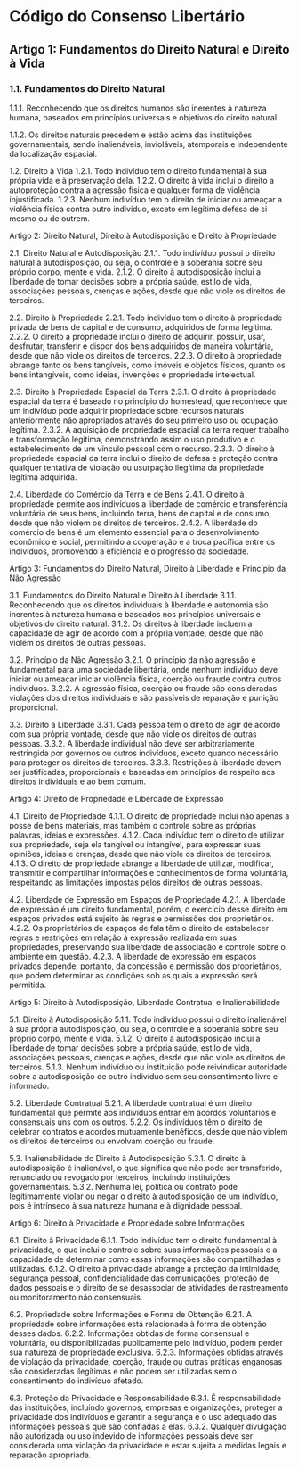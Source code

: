 # Código do Consenso Libertário 

## Artigo 1: Fundamentos do Direito Natural e Direito à Vida

### 1.1. Fundamentos do Direito Natural

1.1.1. Reconhecendo que os direitos humanos são inerentes à natureza humana, baseados em princípios universais e objetivos do direito natural.

1.1.2. Os direitos naturais precedem e estão acima das instituições governamentais, sendo inalienáveis, invioláveis, atemporais e independente da localização espacial.

1.2. Direito à Vida
1.2.1. Todo indivíduo tem o direito fundamental à sua própria vida e à preservação dela.
1.2.2. O direito à vida inclui o direito a autoproteção contra a agressão física e qualquer forma de violência injustificada.
1.2.3. Nenhum indivíduo tem o direito de iniciar ou ameaçar a violência física contra outro indivíduo, exceto em legítima defesa de si mesmo ou de outrem.

Artigo 2: Direito Natural, Direito à Autodisposição e Direito à Propriedade

2.1. Direito Natural e Autodisposição
2.1.1. Todo indivíduo possui o direito natural à autodisposição, ou seja, o controle e a soberania sobre seu próprio corpo, mente e vida.
2.1.2. O direito à autodisposição inclui a liberdade de tomar decisões sobre a própria saúde, estilo de vida, associações pessoais, crenças e ações, desde que não viole os direitos de terceiros.

2.2. Direito à Propriedade
2.2.1. Todo indivíduo tem o direito à propriedade privada de bens de capital e de consumo, adquiridos de forma legítima.
2.2.2. O direito à propriedade inclui o direito de adquirir, possuir, usar, desfrutar, transferir e dispor dos bens adquiridos de maneira voluntária, desde que não viole os direitos de terceiros.
2.2.3. O direito à propriedade abrange tanto os bens tangíveis, como imóveis e objetos físicos, quanto os bens intangíveis, como ideias, invenções e propriedade intelectual.

2.3. Direito à Propriedade Espacial da Terra
2.3.1. O direito à propriedade espacial da terra é baseado no princípio do homestead, que reconhece que um indivíduo pode adquirir propriedade sobre recursos naturais anteriormente não apropriados através do seu primeiro uso ou ocupação legítima.
2.3.2. A aquisição de propriedade espacial da terra requer trabalho e transformação legítima, demonstrando assim o uso produtivo e o estabelecimento de um vínculo pessoal com o recurso.
2.3.3. O direito à propriedade espacial da terra inclui o direito de defesa e proteção contra qualquer tentativa de violação ou usurpação ilegítima da propriedade legítima adquirida.

2.4. Liberdade do Comércio da Terra e de Bens
2.4.1. O direito à propriedade permite aos indivíduos a liberdade de comércio e transferência voluntária de seus bens, incluindo terra, bens de capital e de consumo, desde que não violem os direitos de terceiros.
2.4.2. A liberdade do comércio de bens é um elemento essencial para o desenvolvimento econômico e social, permitindo a cooperação e a troca pacífica entre os indivíduos, promovendo a eficiência e o progresso da sociedade.


Artigo 3: Fundamentos do Direito Natural, Direito à Liberdade e Princípio da Não Agressão

3.1. Fundamentos do Direito Natural e Direito à Liberdade
3.1.1. Reconhecendo que os direitos individuais à liberdade e autonomia são inerentes à natureza humana e baseados nos princípios universais e objetivos do direito natural.
3.1.2. Os direitos à liberdade incluem a capacidade de agir de acordo com a própria vontade, desde que não violem os direitos de outras pessoas.

3.2. Princípio da Não Agressão
3.2.1. O princípio da não agressão é fundamental para uma sociedade libertária, onde nenhum indivíduo deve iniciar ou ameaçar iniciar violência física, coerção ou fraude contra outros indivíduos.
3.2.2. A agressão física, coerção ou fraude são consideradas violações dos direitos individuais e são passíveis de reparação e punição proporcional.

3.3. Direito à Liberdade
3.3.1. Cada pessoa tem o direito de agir de acordo com sua própria vontade, desde que não viole os direitos de outras pessoas.
3.3.2. A liberdade individual não deve ser arbitrariamente restringida por governos ou outros indivíduos, exceto quando necessário para proteger os direitos de terceiros.
3.3.3. Restrições à liberdade devem ser justificadas, proporcionais e baseadas em princípios de respeito aos direitos individuais e ao bem comum.

Artigo 4: Direito de Propriedade e Liberdade de Expressão

4.1. Direito de Propriedade
4.1.1. O direito de propriedade inclui não apenas a posse de bens materiais, mas também o controle sobre as próprias palavras, ideias e expressões.
4.1.2. Cada indivíduo tem o direito de utilizar sua propriedade, seja ela tangível ou intangível, para expressar suas opiniões, ideias e crenças, desde que não viole os direitos de terceiros.
4.1.3. O direito de propriedade abrange a liberdade de utilizar, modificar, transmitir e compartilhar informações e conhecimentos de forma voluntária, respeitando as limitações impostas pelos direitos de outras pessoas.

4.2. Liberdade de Expressão em Espaços de Propriedade
4.2.1. A liberdade de expressão é um direito fundamental, porém, o exercício desse direito em espaços privados está sujeito às regras e permissões dos proprietários.
4.2.2. Os proprietários de espaços de fala têm o direito de estabelecer regras e restrições em relação à expressão realizada em suas propriedades, preservando sua liberdade de associação e controle sobre o ambiente em questão.
4.2.3. A liberdade de expressão em espaços privados depende, portanto, da concessão e permissão dos proprietários, que podem determinar as condições sob as quais a expressão será permitida.

Artigo 5: Direito à Autodisposição, Liberdade Contratual e Inalienabilidade

5.1. Direito à Autodisposição
5.1.1. Todo indivíduo possui o direito inalienável à sua própria autodisposição, ou seja, o controle e a soberania sobre seu próprio corpo, mente e vida.
5.1.2. O direito à autodisposição inclui a liberdade de tomar decisões sobre a própria saúde, estilo de vida, associações pessoais, crenças e ações, desde que não viole os direitos de terceiros.
5.1.3. Nenhum indivíduo ou instituição pode reivindicar autoridade sobre a autodisposição de outro indivíduo sem seu consentimento livre e informado.

5.2. Liberdade Contratual
5.2.1. A liberdade contratual é um direito fundamental que permite aos indivíduos entrar em acordos voluntários e consensuais uns com os outros.
5.2.2. Os indivíduos têm o direito de celebrar contratos e acordos mutuamente benéficos, desde que não violem os direitos de terceiros ou envolvam coerção ou fraude.

5.3. Inalienabilidade do Direito à Autodisposição
5.3.1. O direito à autodisposição é inalienável, o que significa que não pode ser transferido, renunciado ou revogado por terceiros, incluindo instituições governamentais.
5.3.2. Nenhuma lei, política ou contrato pode legitimamente violar ou negar o direito à autodisposição de um indivíduo, pois é intrínseco à sua natureza humana e à dignidade pessoal.

Artigo 6: Direito à Privacidade e Propriedade sobre Informações

6.1. Direito à Privacidade
6.1.1. Todo indivíduo tem o direito fundamental à privacidade, o que inclui o controle sobre suas informações pessoais e a capacidade de determinar como essas informações são compartilhadas e utilizadas.
6.1.2. O direito à privacidade abrange a proteção da intimidade, segurança pessoal, confidencialidade das comunicações, proteção de dados pessoais e o direito de se desassociar de atividades de rastreamento ou monitoramento não consensuais.

6.2. Propriedade sobre Informações e Forma de Obtenção
6.2.1. A propriedade sobre informações está relacionada à forma de obtenção desses dados.
6.2.2. Informações obtidas de forma consensual e voluntária, ou disponibilizadas publicamente pelo indivíduo, podem perder sua natureza de propriedade exclusiva.
6.2.3. Informações obtidas através de violação da privacidade, coerção, fraude ou outras práticas enganosas são consideradas ilegítimas e não podem ser utilizadas sem o consentimento do indivíduo afetado.

6.3. Proteção da Privacidade e Responsabilidade
6.3.1. É responsabilidade das instituições, incluindo governos, empresas e organizações, proteger a privacidade dos indivíduos e garantir a segurança e o uso adequado das informações pessoais que são confiadas a elas.
6.3.2. Qualquer divulgação não autorizada ou uso indevido de informações pessoais deve ser considerada uma violação da privacidade e estar sujeita a medidas legais e reparação apropriada.

